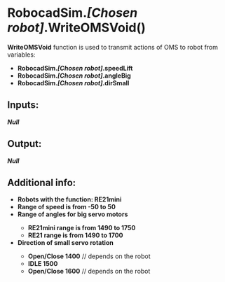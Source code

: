 <h1> RobocadSim.<em>[Chosen robot]</em>.WriteOMSVoid()  </h1>
  
<strong>WriteOMSVoid</strong> function is used to transmit actions of OMS to robot from variables:  
<ul>
  <li><strong>RobocadSim.<em>[Chosen robot]</em>.speedLift</strong></li> 
  <li><strong>RobocadSim.<em>[Chosen robot]</em>.angleBig</strong></li>
  <li><strong>RobocadSim.<em>[Chosen robot]</em>.dirSmall</strong></li>
</ul>
  
<h2><strong> Inputs: </strong></h2> 
<strong><em>Null</em></strong> 
  
<h2><strong> Output: </strong></h2>
<strong><em>Null</em></strong> 

<h2><strong> Additional info: </strong></h2>
<ul>
<li><strong>Robots with the function: RE21mini</strong></li>
<li><strong>Range of speed is from -50 to 50</strong></li>
<li><strong>Range of angles for big servo motors</strong></li>
<ul>
  <li><strong>RE21mini range is from 1490 to 1750</strong></li>
  <li><strong>RE21 range is from 1490 to 1700</strong></li>
</ul>
<li><strong>Direction of small servo rotation</strong></li>
<ul>
  <li><strong>Open/Close 1400</strong> // depends on the robot</li>
  <li><strong>IDLE 1500</strong></li>
  <li><strong>Open/Close 1600</strong> // depends on the robot</li>
</ul>
</ul>
